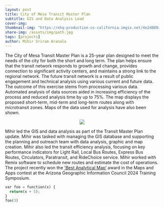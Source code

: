 ```yaml
---
layout: post
title: City of Mesa Transit Master Plan
subtitle: GIS and Data Analysis Lead 
cover-img: 
thumbnail-img: "https://ehq-production-us-california.imgix.net/4e2d089a2ed1170fd1f8c98864d7bb5f24f5349d/original/1703694304/284819422cb4f4c3f6b4d5ba22a5dafa_website_New_Local_Routes.png?auto=compress"
share-img: /assets/img/path.jpg
tags: [projects]
author: Mihir Sriram Aranala
---
```


The City of Mesa Transit Master Plan is a 25-year plan designed to meet the needs of the city for both the short and long term. The plan helps ensure that the transit network responds to growth and change, provides connection to significant activity centers, and maintains a strong link to the regional network. The future transit network is a result of public engagement and technical analysis using various current and future data. The outcome of this exercise stems from processing various data. Automated analysis of data sources aided in increasing efficiency of the process and reduced analysis time by up to 75%. The map displays the proposed short-term, mid-term and long-term routes along with microtransit zones. Maps of the data used for analysis have also been shown.

<center><img src="https://s3-us-west-1.amazonaws.com/ehq-production-us-california/4e2d089a2ed1170fd1f8c98864d7bb5f24f5349d/original/1703693895/e27ad2a2f20f211cbbd213e20d789536_website_New_Local_Routes.png?1703693895" ></center>

Mihir led the GIS and data analysis as part of the Transit Master Plan update. Mihir was tasked with managing the GIS database and supporting the planning and outreach team with data analysis, graphic and map creation. Mihir also led the transit efficiency analysis, focusing on key performance indicators for Light Rail, Local Bus Routes, Express Bus Routes, Circulators, Paratransit, and RideChoice service. Mihir worked with Remix software to schedule new routes and estimate the cost of operations. The project recently won the ['Best Analytical Map’](https://agic-symposium-maps-and-apps-agic.hub.arcgis.com/documents/6c8e1c5faba74eeb91c25eaeb0975ef6) award in the Maps and Apps contest at the Arizona Geographic Information Council 2024 Training Symposium.



``` python
var foo = function(x) {
  return(x + 5);
}
foo(3)
```
